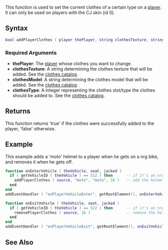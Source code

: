 This function is used to set the current clothes of a certain type on a [player](/docs/player.md "wikilink"). It can only be used on players with the CJ skin (id 0).

Syntax
------

``` lua
bool addPlayerClothes ( player thePlayer, string clothesTexture, string clothesModel, int clothesType )
```

### Required Arguments

-   **thePlayer**: The [player](/docs/player.md "wikilink") whose clothes you want to change.
-   **clothesTexture**: A string determining the clothes texture that will be added. See the [clothes catalog](/docs/CJ_Clothes.md "wikilink").
-   **clothesModel**: A string determining the clothes model that will be added. See the [clothes catalog](/docs/CJ_Clothes.md "wikilink").
-   **clothesType**: A integer representing the clothes slot/type the clothes should be added to. See the [clothes catalog](/docs/CJ_Clothes.md "wikilink").

Returns
-------

This function returns 'true' if the clothes were successfully added to the player, 'false' otherwise.

Example
-------

This example adds a 'moto' helmet to a player when he gets on a nrg bike, and removes it when he gets off.

``` lua
function onEnterVehicle ( theVehicle, seat, jacked )
  if ( getVehicleID ( theVehicle ) == 522 ) then      -- if it's an nrg
    addPlayerClothes ( source, "moto", "moto", 16 )   -- add the helmet
  end
end
addEventHandler ( "onPlayerVehicleEnter", getRootElement(), onEnterVehicle )

function onExitVehicle ( theVehicle, seat, jacked )
  if ( getVehicleID ( theVehicle ) == 522 ) then      -- if it's an nrg
    removePlayerClothes ( source, 16 )                -- remove the helmet
  end
end
addEventHandler ( "onPlayerVehicleExit", getRootElement(), onExitVehicle )
```

See Also
--------
